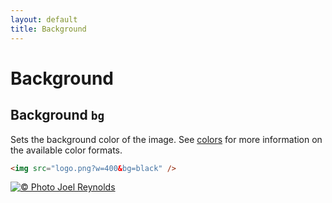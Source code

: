 ```yaml
---
layout: default
title: Background
---
```


# Background

## Background `bg`

Sets the background color of the image. See [colors](api/colors/) for more information on the available color formats.

```html
<img src="logo.png?w=400&bg=black" />
```

[![© Photo Joel Reynolds](https://glide.herokuapp.com/2.0/logo.png?w=400&bg=black)](https://glide.herokuapp.com/2.0/logo.png?w=500&bg=black)
